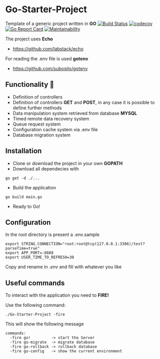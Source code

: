 # Go-Starter-Project
Template of a generic project written in **GO** [![Build Status](https://travis-ci.org/IacopoMelani/Go-Starter-Project.svg?branch=master)](https://travis-ci.org/IacopoMelani/Go-Starter-Project) [![codecov](https://codecov.io/gh/IacopoMelani/Go-Starter-Project/branch/master/graph/badge.svg)](https://codecov.io/gh/IacopoMelani/Go-Starter-Project) [![Go Report Card](https://goreportcard.com/badge/github.com/IacopoMelani/Go-Starter-Project)](https://goreportcard.com/report/github.com/IacopoMelani/Go-Starter-Project) [![Maintainability](https://api.codeclimate.com/v1/badges/31257bde8ba9f709dd65/maintainability)](https://codeclimate.com/github/IacopoMelani/Go-Starter-Project/maintainability)

The project uses **Echo**
- https://github.com/labstack/echo

For reading the .env file is used **gotenv**
- https://github.com/subosito/gotenv

## Functionality 🍹

- Definition of controllers
- Definition of controllers **GET** and **POST**, in any case it is possible to define further methods
- Data manipulation system retrieved from database **MYSQL**
- Timed remote data recovery system
- Queue request system
- Configuration cache system via .env file
- Database migration system

## Installation

* Clone or download the project in your own **GOPATH**
* Download all dependecies with
```shell
go get -d ./...
```
* Build the application
```shell
go build main.go
```
* Ready to Go!

## Configuration
In the root directory is present a .env.sample
```env
export STRING_CONNECTION="root:root@tcp(127.0.0.1:3306)/test?parseTime=true"
export APP_PORT=:8888
export USER_TIME_TO_REFRESH=30
```
Copy and rename in *.env* and fill with whatever you like

## Useful commands
To interact with the application you need to **FIRE!**

Use the following command:
```shell
./Go-Starter-Project -fire
```
This will show the following message

```shell
commands:
  -fire go!         -> start the Server 
  -fire go-migrate  -> migrate database 
  -fire go-rollback -> rollback database 
  -fire go-config   -> show the current environment 
```
